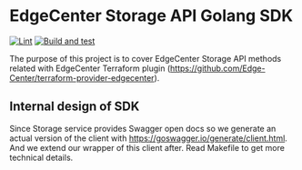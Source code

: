 # EdgeCenter Storage API Golang SDK

[![Lint](https://github.com/Edge-Center/edgecenter-storage-sdk-go/actions/workflows/golangci-lint.yml/badge.svg)](https://github.com/Edge-Center/edgecenter-storage-sdk-go/actions/workflows/golangci-lint.yml)
[![Build and test](https://github.com/Edge-Center/edgecenter-storage-sdk-go/actions/workflows/go.yml/badge.svg)](https://github.com/Edge-Center/edgecenter-storage-sdk-go/actions/workflows/go.yml)

The purpose of this project is to cover EdgeCenter Storage API methods related with EdgeCenter Terraform plugin (https://github.com/Edge-Center/terraform-provider-edgecenter).

## Internal design of SDK

Since Storage service provides Swagger open docs so we generate an actual version of the client with https://goswagger.io/generate/client.html.
And we extend our wrapper of this client after. 
Read Makefile to get more technical details.
